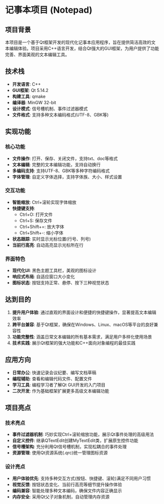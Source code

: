 # 记事本项目 (Notepad)

## 项目背景

本项目是一个基于Qt框架开发的现代化记事本应用程序，旨在提供简洁高效的文本编辑体验。项目采用C++语言开发，结合Qt强大的GUI框架，为用户提供了功能完善、界面美观的文本编辑工具。

## 技术栈

- **开发语言**: C++
- **GUI框架**: Qt 5.14.2
- **构建工具**: qmake
- **编译器**: MinGW 32-bit
- **设计模式**: 信号槽机制、事件过滤器模式
- **文件格式**: 支持多种文本编码格式(UTF-8、GBK等)

## 实现功能

### 核心功能
- **文件操作**: 打开、保存、关闭文件，支持txt、doc等格式
- **文本编辑**: 完整的文本编辑功能，支持自动换行
- **多编码支持**: 支持UTF-8、GBK等多种字符编码格式
- **字体管理**: 自定义字体选择，支持字体族、大小、样式设置

### 交互功能
- **智能缩放**: Ctrl+滚轮实现字体缩放
- **快捷键支持**: 
  - Ctrl+O: 打开文件
  - Ctrl+S: 保存文件
  - Ctrl+Shift+=: 放大字体
  - Ctrl+Shift+-: 缩小字体
- **状态跟踪**: 实时显示光标位置(行号、列号)
- **当前行高亮**: 自动高亮显示光标所在行

### 界面特色
- **现代化UI**: 黑色主题工具栏，美观的图标设计
- **响应式布局**: 自适应窗口大小变化
- **图标状态**: 按钮支持正常、悬停、按下三种视觉状态

## 达到目的

1. **提升用户体验**: 通过直观的界面设计和便捷的快捷键操作，显著提高文本编辑效率
2. **跨平台兼容**: 基于Qt框架，确保在Windows、Linux、macOS等平台的良好兼容性
3. **功能完整性**: 涵盖日常文本编辑的所有基本需求，满足用户多样化使用场景
4. **技术实践**: 展示Qt框架的强大功能和C++面向对象编程的最佳实践

## 应用方向

- **日常办公**: 快速记录会议纪要、编写文档草稿
- **编程辅助**: 查看和编辑代码文件、配置文件
- **学习工具**: 编程学习者了解Qt GUI开发的入门项目
- **二次开发**: 作为基础框架扩展更多高级文本编辑功能

## 项目亮点

### 技术亮点
- **事件过滤器机制**: 巧妙实现Ctrl+滚轮缩放功能，展示Qt事件处理的高级用法
- **自定义控件**: 继承QTextEdit创建MyTextEdit类，扩展原生控件功能
- **信号槽架构**: 充分利用Qt信号槽机制，实现松耦合的事件处理
- **资源管理**: 使用Qt资源系统(.qrc)统一管理图标资源

### 设计亮点
- **用户体验优先**: 支持多种交互方式(按钮、快捷键、滚轮)满足不同用户习惯
- **视觉反馈**: 按钮状态变化、当前行高亮等细节提升操作体验
- **编码兼容**: 智能处理多种文本编码，确保文件内容正确显示
- **内存安全**: 采用Qt父子对象机制，自动管理内存资源
